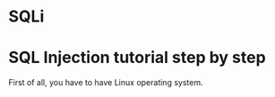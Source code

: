# SQLi
# SQL Injection tutorial step by step 
First of all, you have to have Linux operating system. 
